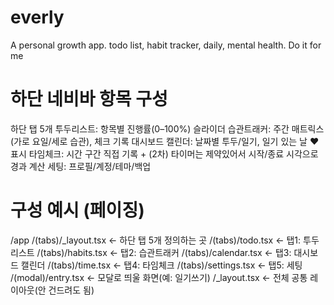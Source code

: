 # everly
A personal growth app. todo list, habit tracker, daily, mental health. Do it for me

# 하단 네비바 항목 구성
하단 탭 5개
투두리스트: 항목별 진행률(0–100%) 슬라이더
습관트래커: 주간 매트릭스(가로 요일/세로 습관), 체크 기록
대시보드 캘린더: 날짜별 투두/일기, 일기 있는 날 ♥ 표시
타임체크: 시간 구간 직접 기록 + (2차) 타이머는 제약있어서 시작/종료 시각으로 경과 계산
세팅: 프로필/계정/테마/백업

# 구성 예시 (페이징)
/app
  /(tabs)/_layout.tsx        ← 하단 탭 5개 정의하는 곳
  /(tabs)/todo.tsx           ← 탭1: 투두리스트
  /(tabs)/habits.tsx         ← 탭2: 습관트래커
  /(tabs)/calendar.tsx       ← 탭3: 대시보드 캘린더
  /(tabs)/time.tsx           ← 탭4: 타임체크
  /(tabs)/settings.tsx       ← 탭5: 세팅
  /(modal)/entry.tsx         ← 모달로 띄울 화면(예: 일기쓰기)
  /_layout.tsx               ← 전체 공통 레이아웃(안 건드려도 됨)
